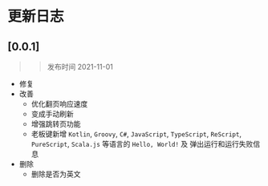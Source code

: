 # 更新日志

## [0.0.1]
>> 发布时间 2021-11-01
- 修复
- 改善
    - 优化翻页响应速度
    - 变成手动刷新
    - 增强跳转页功能
	- 老板键新增 `Kotlin`, `Groovy`, `C#`, `JavaScript`, `TypeScript`, `ReScript`, `PureScript`, `Scala.js` 等语言的 `Hello, World!` 及 弹出运行和运行失败信息
- 删除
	- 删除是否为英文
	
